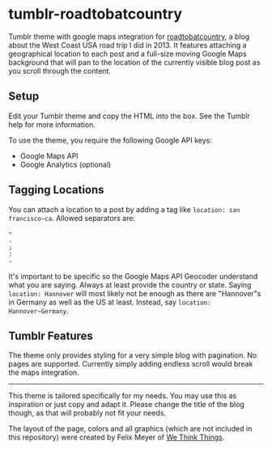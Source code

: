 tumblr-roadtobatcountry
=======================

Tumblr theme with google maps integration for [roadtobatcountry](http://roadtobatcountry.tumblr.com), a blog about the West Coast USA road trip I did in 2013. It features attaching a geographical location to each post and a full-size moving Google Maps background that will pan to the location of the currently visible blog post as you scroll through the content.

Setup
-----

Edit your Tumblr theme and copy the HTML into the box. See the Tumblr help for more information.

To use the theme, you require the following Google API keys:

- Google Maps API
- Google Analytics (optional)

Tagging Locations
-----------------

You can attach a location to a post by adding a tag like `location: san francisco~ca`. Allowed separators are:

    ~
    .
    ;
    :
    -

It's important to be specific so the Google Maps API Geocoder understand what you are saying. Always at least provide the country or state. Saying `location: Hannover` will most likely not be enough as there are "Hannover"s in Germany as well as the US at least. Instead, say `location: Hannover~Germany`.

Tumblr Features
---------------

The theme only provides styling for a very simple blog with pagination. No pages are supported. Currently simply adding endless scroll would break the maps integration.

----
This theme is tailored specifically for my needs. You may use this as inspiration or just copy and adapt it. Please change the title of the blog though, as that will probably not fit your needs.

The layout of the page, colors and all graphics (which are not included in this repository) were created by Felix Meyer of [We Think Things](http://www.wethinkthings.com).

